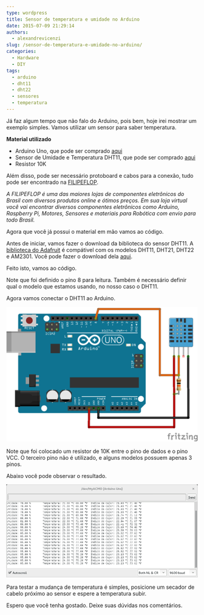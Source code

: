 ```yaml
---
type: wordpress
title: Sensor de temperatura e umidade no Arduino
date: 2015-07-09 21:29:14
authors:
  - alexandrevicenzi
slug: /sensor-de-temperatura-e-umidade-no-arduino/
categories:
  - Hardware
  - DIY
tags:
  - arduino
  - dht11
  - dht22
  - sensores
  - temperatura
---
```


Já faz algum tempo que não falo do Arduino, pois bem, hoje irei mostrar um exemplo simples. Vamos utilizar um sensor para saber temperatura.

<strong>Material utilizado</strong>

<ul>
    <li>Arduino Uno, que pode ser comprado <a href="http://www.filipeflop.com/pd-6b58d-arduino-uno-r3-cabo-usb.html?utm_source=BlogButeco&utm_medium=Banner&utm_campaign=ButecoOpenSource">aqui</a></li>
    <li>Sensor de Umidade e Temperatura DHT11, que pode ser comprado <a href="http://www.filipeflop.com/pd-6b8f7-sensor-de-umidade-e-temperatura-dht11.html?utm_source=BlogButeco&utm_medium=Banner&utm_campaign=ButecoOpenSource">aqui</a></li>
    <li>Resistor 10K</li>
</ul>

<!--more-->

Além disso, pode ser necessário protoboard e cabos para a conexão, tudo pode ser encontrado na <a href="http://www.filipeflop.com/?utm_source=BlogButeco&utm_medium=Banner&utm_campaign=ButecoOpenSource">FILIPEFLOP</a>.

<em>A FILIPEFLOP é uma das maiores lojas de componentes eletrônicos do Brasil com diversos produtos online e ótimos preços. Em sua loja virtual você vai encontrar diversos componentes eletrônicos como Arduino, Raspberry Pi, Motores, Sensores e materiais para Robótica com envio para todo Brasil.</em>

Agora que você já possui o material em mão vamos ao código.

Antes de iniciar, vamos fazer o download da biblioteca do sensor DHT11. A <a href="https://github.com/adafruit/DHT-sensor-library">biblioteca do Adafruit</a> é compátivel com os modelos DHT11, DHT21, DHT22 e AM2301. Você pode fazer o download dela <a href="https://github.com/adafruit/DHT-sensor-library/archive/master.zip">aqui</a>.

Feito isto, vamos ao código.

<script type='text/javascript' src='//gistfy-app.herokuapp.com/github/ButecoOpenSource/arduino-examples/DHT11Sensor.ino'></script>

Note que foi definido o pino 8 para leitura. Também é necessário definir qual o modelo que estamos usando, no nosso caso o DHT11.

Agora vamos conectar o DHT11 ao Arduino.

<img src="/images/wp-content/uploads/2015/07/dht11-arduino.png" alt="Sensor DHT11 Arduino">

Note que foi colocado um resistor de 10K entre o pino de dados e o pino VCC. O terceiro pino não é utilizado, e alguns modelos possuem apenas 3 pinos.

Abaixo você pode observar o resultado.

<img src="/images/wp-content/uploads/2015/07/sensor-temperatura-arduino.png" alt="Sensor Temperatura Arduino">

Para testar a mudança de temperatura é simples, posicione um secador de cabelo próximo ao sensor e espere a temperatura subir.

Espero que você tenha gostado. Deixe suas dúvidas nos comentários.